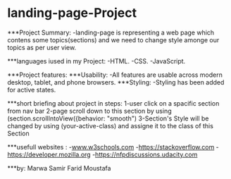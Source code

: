 # landing-page-Project

***Project Summary:
  -landing-page is representing a web page which contens some topics(sections) and we need to change style amonge our topics as per user view.


***languages iused in my Project:
  -HTML.
  -CSS.
  -JavaScript.

***Project features:
  ***Usability:
    -All features are usable across modern desktop, tablet, and phone browsers.
  ***Styling:
    -Styling has been added for active states.
  
***short briefing about project in steps:
    1-user click on a spacific section from nav bar
    2-page scroll down to this section by using (section.scrollIntoView({behavior: "smooth")
    3-Section's Style will be changed by using (your-active-class) and assigne it to the class of this Section 
    
***usefull websites :
    -www.w3schools.com
    -https://stackoverflow.com
    -https://developer.mozilla.org
    -https://nfpdiscussions.udacity.com
    

***by:
    Marwa Samir Farid Moustafa
